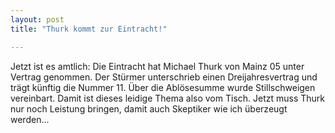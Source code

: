 ```yaml
---
layout: post
title: "Thurk kommt zur Eintracht!"

---
```


Jetzt ist es amtlich: Die Eintracht hat Michael Thurk von Mainz 05 unter Vertrag genommen. Der Stürmer unterschrieb einen Dreijahresvertrag und trägt künftig die Nummer 11. Über die Ablösesumme wurde Stillschweigen vereinbart. Damit ist dieses leidige Thema also vom Tisch. Jetzt muss Thurk nur noch Leistung bringen, damit auch Skeptiker wie ich überzeugt werden...


